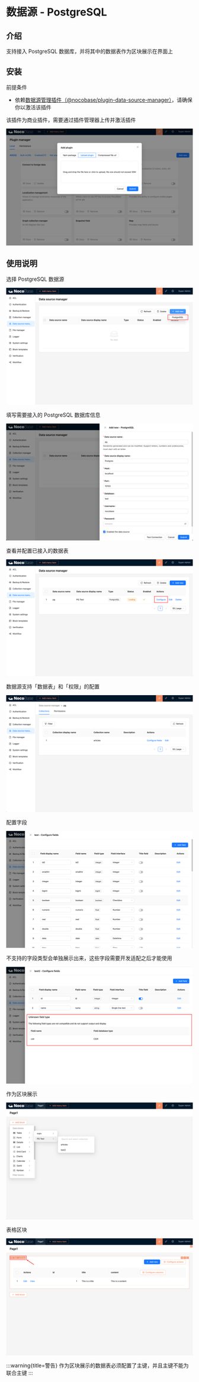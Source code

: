 # 数据源 - PostgreSQL

## 介绍

支持接入 PostgreSQL 数据库，并将其中的数据表作为区块展示在界面上

## 安装

前提条件

- 依赖[数据源管理插件（@nocobase/plugin-data-source-manager）](/plugins/data-source-manager)，请确保你以激活该插件

该插件为商业插件，需要通过插件管理器上传并激活插件

![Alt text](./image.png)

## 使用说明

选择 PostgreSQL 数据源

![Alt text](./image-2.png)

填写需要接入的 PostgreSQL 数据库信息

![Alt text](./image-1.png)

查看并配置已接入的数据表

![Alt text](./image-3.png)

数据源支持「数据表」和「权限」的配置

![Alt text](./image-4.png)

配置字段

![Alt text](./image-6.png)

不支持的字段类型会单独展示出来，这些字段需要开发适配之后才能使用

![Alt text](./image-7.png)

作为区块展示

![Alt text](./image-8.png)

表格区块

![Alt text](./image-10.png)

:::warning{title=警告}
作为区块展示的数据表必须配置了主键，并且主键不能为联合主键
:::
